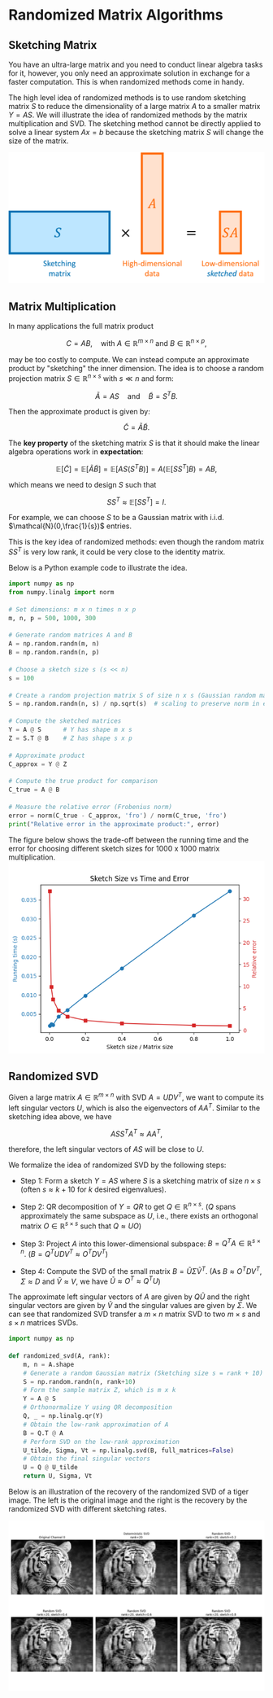# Randomized Matrix Algorithms

## Sketching Matrix

You have an ultra-large matrix and you need to conduct linear algebra tasks for it, however, you only need an approximate solution in exchange for a faster computation. This is when randomized methods come in handy.

The high level idea of randomized methods is to use random sketching matrix $S$ to reduce the dimensionality of a large matrix $A$ to a smaller matrix $Y=AS$. 
We will illustrate the idea of randomized methods by the matrix multiplication and SVD. The sketching method cannot be directly applied to solve a linear system $Ax=b$ because the sketching matrix $S$ will change the size of the matrix. 

![Randomized Matrix Multiplication](./adv_linear_algebra.assets/sketch_shape.png)

## Matrix Multiplication

In many applications the full matrix product

$$
C = AB,\quad \text{with } A\in\mathbb{R}^{m\times n} \text{ and } B\in\mathbb{R}^{n\times p},
$$

may be too costly to compute. We can instead compute an approximate product by "sketching" the inner dimension. The idea is to choose a random projection matrix $S\in\mathbb{R}^{n\times s}$ with $s\ll n$ and form:

$$
\tilde A = AS\quad \text{and}\quad \tilde B = S^T B.
$$

Then the approximate product is given by:

$$
\widetilde{C} = \tilde A \tilde B.
$$

The **key property** of the sketching matrix $S$ is that it should make the linear algebra operations work in **expectation**:

$$
\mathbb{E}[\widetilde{C}] = \mathbb{E}[\tilde A \tilde B] = \mathbb{E}[AS(S^T B)] = A(\mathbb{E}[SS^T]B) = AB,
$$

which means we need to design $S$ such that 

$$
SS^T \approx \mathbb{E}[SS^T] = I.
$$

For example, we can choose $S$ to be a Gaussian matrix with i.i.d. $\mathcal{N}(0,\frac{1}{s})$ entries. 

This is the key idea of randomized methods: even though the random matrix $SS^T$ is very low rank, it could be very close to the identity matrix. 

Below is a Python example code to illustrate the idea.

```python
import numpy as np
from numpy.linalg import norm

# Set dimensions: m x n times n x p
m, n, p = 500, 1000, 300

# Generate random matrices A and B
A = np.random.randn(m, n)
B = np.random.randn(n, p)

# Choose a sketch size s (s << n)
s = 100

# Create a random projection matrix S of size n x s (Gaussian random matrix)
S = np.random.randn(n, s) / np.sqrt(s)  # scaling to preserve norm in expectation

# Compute the sketched matrices
Y = A @ S      # Y has shape m x s
Z = S.T @ B    # Z has shape s x p

# Approximate product
C_approx = Y @ Z

# Compute the true product for comparison
C_true = A @ B

# Measure the relative error (Frobenius norm)
error = norm(C_true - C_approx, 'fro') / norm(C_true, 'fro')
print("Relative error in the approximate product:", error)
```

The figure below shows the trade-off between the running time and the error for choosing different sketch sizes for 1000 x 1000 matrix multiplication.
![Sketch Size vs Time and Error](./adv_linear_algebra.assets/random_matrix_mult.png)

## Randomized SVD


Given a large matrix $A\in\mathbb{R}^{m\times n}$ with SVD $A = UD V^T$, we want to compute its left singular vectors $U$, which is also the eigenvectors of $A A^T$. Similar to the sketching idea above, we have

$$
 AS S^T A^T \approx  A A^T,
$$

therefore, the left singular vectors of $AS$ will be close to $U$. 

We formalize the idea of randomized SVD by the following steps:


- Step 1: Form a sketch $Y = AS$ where $S$ is a sketching matrix of size $n \times s$ (often $s \approx k + 10$ for $k$ desired eigenvalues).

- Step 2: QR decomposition of $Y = QR$ to get $Q \in \mathbb{R}^{n\times s}$. ($Q$ spans approximately the same subspace as $U$, i.e., there exists an orthogonal matrix $O \in \mathbb{R}^{s\times s}$ such that $Q \approx U O$)

- Step 3: Project $A$ into this lower-dimensional subspace: $B = Q^T A \in \mathbb{R}^{s\times n}$. ($B = Q^T U D V^T \approx O^T D V^T$)

- Step 4: Compute the SVD of the small matrix $B = \tilde{U}\Sigma\tilde{V}^T$. (As $B \approx O^T D V^T$, $\Sigma \approx D$ and $\tilde{V} \approx V$, we have $\tilde U \approx O^T \approx Q^T U$) 

The approximate left singular vectors of $A$ are given by $Q\tilde{U}$ and the right singular vectors are given by $\tilde{V}$ and the singular values are given by $\Sigma$. We can see that randomized SVD transfer a $m\times n$ matrix SVD to two $m\times s$ and $s\times n$ matrices SVDs.

```python
import numpy as np

def randomized_svd(A, rank):
    m, n = A.shape
    # Generate a random Gaussian matrix (Sketching size s = rank + 10)
    S = np.random.randn(n, rank+10)
    # Form the sample matrix Z, which is m x k
    Y = A @ S
    # Orthonormalize Y using QR decomposition
    Q, _ = np.linalg.qr(Y)
    # Obtain the low-rank approximation of A
    B = Q.T @ A
    # Perform SVD on the low-rank approximation
    U_tilde, Sigma, Vt = np.linalg.svd(B, full_matrices=False)
    # Obtain the final singular vectors
    U = Q @ U_tilde
    return U, Sigma, Vt
```

Below is an illustration of the recovery of the randomized SVD of a tiger image. The left is the original image and the right is the recovery by the randomized SVD with different sketching rates. 

![Randomized SVD](./adv_linear_algebra.assets/random_svd_tigher.png)



